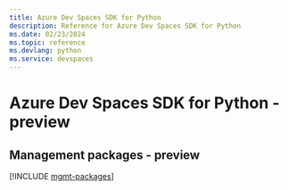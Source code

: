 ```yaml
---
title: Azure Dev Spaces SDK for Python
description: Reference for Azure Dev Spaces SDK for Python
ms.date: 02/23/2024
ms.topic: reference
ms.devlang: python
ms.service: devspaces
---
```

# Azure Dev Spaces SDK for Python - preview

## Management packages - preview
[!INCLUDE [mgmt-packages](dev-spaces-mgmt-index.md)]